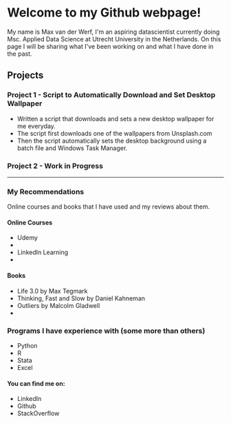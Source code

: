 # Welcome to my Github webpage!

My name is Max van der Werf, I'm an aspiring datascientist currently doing Msc. Applied Data Science at Utrecht University in the Netherlands.
On this page I will be sharing what I've been working on and what I have done in the past. 

## Projects

### Project 1 - Script to Automatically Download and Set Desktop Wallpaper 
* Written a script that downloads and sets a new desktop wallpaper for me everyday.
* The script first downloads one of the wallpapers from Unsplash.com 
* Then the script automatically sets the desktop background using a batch file and Windows Task Manager.

### Project 2 - Work in Progress

______________________________________________________________________________________________________

### My Recommendations
Online courses and books that I have used and my reviews about them.

#### Online Courses
* Udemy
* 
* LinkedIn Learning
* 

#### Books
* Life 3.0 by Max Tegmark
* Thinking, Fast and Slow by Daniel Kahneman
* Outliers by Malcolm Gladwell
* 

### Programs I have experience with (some more than others)
* Python
* R
* Stata
* Excel

#### You can find me on:
* LinkedIn
* Github
* StackOverflow
